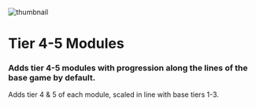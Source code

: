 ![thumbnail](https://github.com/user-attachments/assets/46fd58f7-df27-4e64-8a52-2ebe1f1a4ad9)

# Tier 4-5 Modules

### Adds tier 4-5 modules with progression along the lines of the base game by default.

Adds tier 4 & 5 of each module, scaled in line with base tiers 1-3.
